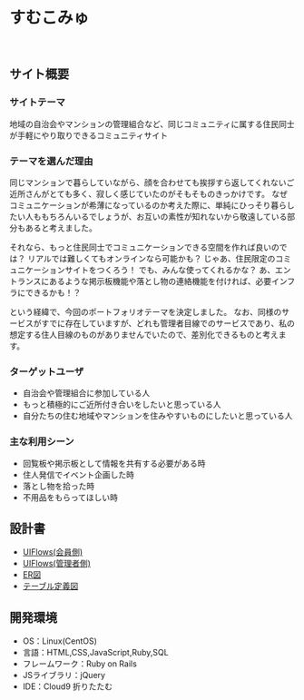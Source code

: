 # すむこみゅ
​
## サイト概要
### サイトテーマ
地域の自治会やマンションの管理組合など、同じコミュニティに属する住民同士が手軽にやり取りできるコミュニティサイト
​
### テーマを選んだ理由
同じマンションで暮らしていながら、顔を合わせても挨拶すら返してくれないご近所さんがとても多く、寂しく感じていたのがそもそものきっかけです。
なぜコミュニケーションが希薄になっているのか考えた際に、単純にひっそり暮らしたい人ももちろんいるでしょうが、お互いの素性が知れないから敬遠している部分もあると考えました。

それなら、もっと住民同士でコミュニケーションできる空間を作れば良いのでは？
リアルでは難しくてもオンラインなら可能かも？
じゃあ、住民限定のコミュニケーションサイトをつくろう！
でも、みんな使ってくれるかな？
あ、エントランスにあるような掲示板機能や落とし物の連絡機能を付ければ、必要インフラにできるかも！？

という経緯で、今回のポートフォリオテーマを決定しました。
なお、同様のサービスがすでに存在していますが、どれも管理者目線でのサービスであり、私の想定する住人目線のものがありませんでいたので、差別化できるものと考えます。
​
### ターゲットユーザ
- 自治会や管理組合に参加している人
- もっと積極的にご近所付き合いをしたいと思っている人
- 自分たちの住む地域やマンションを住みやすいものにしたいと思っている人
​
### 主な利用シーン
- 回覧板や掲示板として情報を共有する必要がある時
- 住人発信でイベント企画した時
- 落とし物を拾った時
- 不用品をもらってほしい時
​
## 設計書
- [UIFlows(会員側)](https://drive.google.com/open?id=10eH6mr6H2E_8CLAh1s5OBrq0PwI623W5&usp=drive_copy)<br>
- [UIFlows(管理者側)](https://drive.google.com/open?id=1FAPX8l87_KmWGmyyyU-NRI7pm26M-oqw&usp=drive_copy)<br>
- [ER図](https://drive.google.com/open?id=1lZx_jQUj3-OOjQPxxRtqhokbA4TxgXy4&usp=drive_copy)<br>
- [テーブル定義図](https://docs.google.com/spreadsheets/d/1IKEIIgF9gjkuLv1vAXWJtswVwj657ZDvpVJUSlZzbV0/edit?usp=sharing)
​
## 開発環境
- OS：Linux(CentOS)
- 言語：HTML,CSS,JavaScript,Ruby,SQL
- フレームワーク：Ruby on Rails
- JSライブラリ：jQuery
- IDE：Cloud9
折りたたむ
